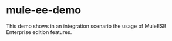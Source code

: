 mule-ee-demo
============

This demo shows in an integration scenario the usage of MuleESB Enterprise edition features.
